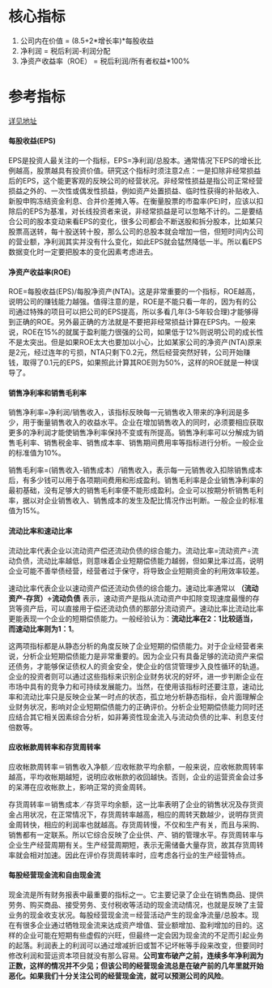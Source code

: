 # 核心指标
1. 公司内在价值 = (8.5+2*增长率)*每股收益
2. 净利润 = 税后利润-利润分配
3. 净资产收益率（ROE） = 税后利润/所有者权益*100%

# 参考指标
[详见地址](https://www.zhihu.com/question/380764981/answer/1263644731)

#### 每股收益(EPS)
EPS是投资人最关注的一个指标，EPS=净利润/总股本。通常情况下EPS的增长比例越高，股票越具有投资价值。研究这个指标时须注意2点：一是扣除非经常损益后的EPS，这个能更客观的反映公司的经营状况。非经常性损益是指公司正常经营损益之外的、一次性或偶发性损益，例如资产处置损益、临时性获得的补贴收入、新股申购冻结资金利息、合并价差摊入等。在衡量股票的市盈率(PE)时，应该以扣除后的EPS为基准，对长线投资者来说，非经常损益是可以忽略不计的。二是要结合公司的股本变动来看EPS的变化，很多公司都会不断送股和拆分股本，比如某只股票高送转，每十股送转十股，那么公司的总股本就会增加一倍，但短时间内公司的营业额，净利润其实并没有什么变化，如此EPS就会猛然降低一半。所以看EPS数据变化时一定要把股本的变化因素考虑进去。
   
#### 净资产收益率(ROE)
ROE=每股收益(EPS)/每股净资产(NTA)。这是非常重要的一个指标，ROE越高，说明公司的赚钱能力越强。值得注意的是，ROE是不能只看一年的，因为有的公司通过特殊的项目可以把公司的EPS提高，所以多看几年(3-5年较合理)才能够得到正确的ROE。另外最正确的方法就是不要把非经常损益计算在EPS内。一般来说，ROE在15%的就属于盈利能力很强的公司，如果低于12%则说明公司的成长性不是太突出。但是如果ROE太大也要加以小心，比如某家公司的净资产(NTA)原来是2元，经过连年的亏损，NTA只剩下0.2元，然后经营突然好转，公司开始赚钱，取得了0.1元的EPS，如果照此计算其ROE则为50%，这样的ROE就是一种误导了。
   
#### 销售净利率和销售毛利率

销售净利率=净利润/销售收入，该指标反映每一元销售收入带来的净利润是多少，用于衡量销售收入的收益水平。企业在增加销售收入的同时，必须要相应获取更多的净利润才能使销售净利率保持不变或有所提高。销售净利率可以分解成为销售毛利率、销售税金率、销售成本率、销售期间费用率等指标进行分析。一般企业的标准值为10%。  
   
销售毛利率=(销售收入-销售成本）/销售收入，表示每一元销售收入扣除销售成本后，有多少钱可以用于各项期间费用和形成盈利。销售毛利率是企业销售净利率的最初基础，没有足够大的销售毛利率便不能形成盈利。企业可以按期分析销售毛利率，据以对企业销售收入、销售成本的发生及配比情况作出判断。一般企业的标准值为15%。

#### 流动比率和速动比率
流动比率代表企业以流动资产偿还流动负债的综合能力。流动比率=流动资产÷流动负债，流动比率越低，则意味着企业短期偿债能力越弱，但如果比率过高，说明企业可能不善举债经营，经营者过于保守，将导致企业短期资金的利用效率较差。

速动比率代表企业以速动资产偿还流动负债的综合能力。速动比率通常以 **（流动资产-存货）÷流动负债** 表示，速动资产是指从流动资产中扣除变现速度最慢的存货等资产后，可以直接用于偿还流动负债的那部分流动资产。速动比率比流动比率更能表现一个企业的短期偿债能力。一般经验认为：**流动比率在2：1比较适当，而速动比率则为1：1**。

这两项指标都是从静态分析的角度反映了企业短期的偿债能力。对于企业经营者来说，分析企业短期偿债能力是非常重要的。因为企业只有具备足够的流动资产来偿还债务，才能够保证债权人的资金安全，使企业的信贷管理步入良性循环的轨道。企业的投资者则可以通过这些指标来识别企业财务状况的好坏，进一步判断企业在市场中具有的竞争力和可持续发展能力。当然，在使用该指标时还要注意，速动比率和流动比率只是反映企业某一时点的状态，孤立地分析静态指标，会片面理解企业财务状况，影响对企业短期偿债能力的正确评价。分析企业短期偿债能力同时还应结合其它相关因素综合分析，如非筹资性现金流入与流动负债的比率、利息支付倍数等。

#### 应收帐款周转率和存货周转率
应收帐款周转率＝销售收入净额／应收帐款平均余额，一般来说，应收帐款周转率越高，平均收帐期越短，说明应收帐款的收回越快。否则，企业的运营资金会过多的呆滞在应收帐款上，影响正常的资金周转。

存货周转率＝销售成本／存货平均余额，这一比率表明了企业的销售状况及存货资金占用状况，在正常情况下，存货周转率越高，相应的周转天数越少，说明存货资金周转快，相应的利润率也就越高。存货周转慢，不仅和生产有关，而且与采购、销售都有一定联系。所以它综合反映了企业供、产、销的管理水平。存货周转率与企业生产经营周期有关。生产经营周期短，表示无需储备大量存货，故其存货周转率就会相对加速。因此在评价存货周转率时，应考虑各行业的生产经营特点。

#### 每股经营现金流和自由现金流
现金流是所有财务报表中最重要的指标之一。它主要记录了企业在销售商品、提供劳务、购买商品、接受劳务、支付税收等活动的现金流动情况，也就是反映了主营业务的现金收支状况。每股经营现金流＝经营活动产生的现金净流量/总股本。现在有很多企业通过牺牲现金流来达成资产增值、营业额增加、盈利增加的目的。这样的企业可能在短期有些虚假的兴旺，但最终一定会因为现金流的不足而引起业务的起落。利润表上的利润可以通过增减折旧或暂不记坏帐等手段来改变，但要同时修改利润和营运资本项目就没有那么容易。**公司宣布破产之前，连续多年净利润为正数，这样的情况并不少见；但该公司的经营现金流总是在破产前的几年里就开始恶化。如果我们十分关注公司的经营现金流，就可以预测公司的风险**。
